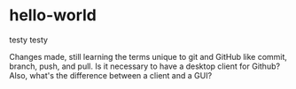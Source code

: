 # hello-world
testy testy

Changes made, still learning the terms unique to git and GitHub like commit, branch, push, and pull.
Is it necessary to have a desktop client for Github?
Also, what's the difference between a client and a GUI?
